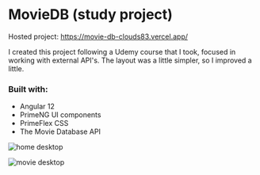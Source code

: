 # MovieDB (study project)

Hosted project: https://movie-db-clouds83.vercel.app/

I created this project following a Udemy course that I took, focused in working with external API's.
The layout was a little simpler, so I improved a little.

### Built with:
- Angular 12
- PrimeNG UI components
- PrimeFlex CSS
- The Movie Database API

![home desktop](https://user-images.githubusercontent.com/1158183/212572693-382d1329-00c8-4fca-9d78-31c1c611afdb.jpg)

![movie desktop](https://user-images.githubusercontent.com/1158183/212572655-725463c9-ba48-4319-8aec-851a62fe5abc.jpg)
